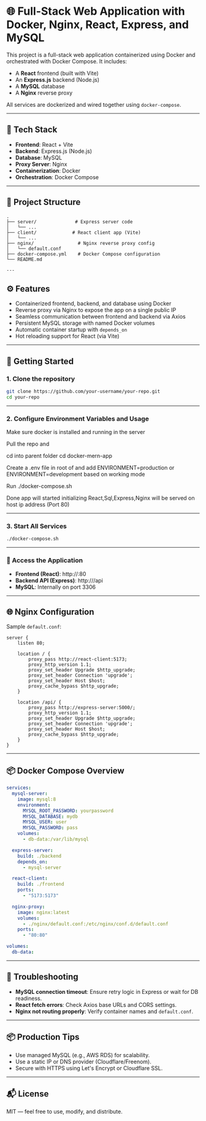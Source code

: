 # 🌐 Full-Stack Web Application with Docker, Nginx, React, Express, and MySQL

This project is a full-stack web application containerized using Docker and orchestrated with Docker Compose. It includes:

- A **React** frontend (built with Vite)
- An **Express.js** backend (Node.js)
- A **MySQL** database
- A **Nginx** reverse proxy

All services are dockerized and wired together using `docker-compose`.

---

## 🧱 Tech Stack

- **Frontend**: React + Vite  
- **Backend**: Express.js (Node.js)  
- **Database**: MySQL  
- **Proxy Server**: Nginx  
- **Containerization**: Docker  
- **Orchestration**: Docker Compose  

---

## 📁 Project Structure

```
.
├── server/              # Express server code
│   └── ...
├── client/             # React client app (Vite)
│   └── ...
├── nginx/                # Nginx reverse proxy config
│   └── default.conf
├── docker-compose.yml    # Docker Compose configuration
└── README.md

---
```

## ⚙️ Features

- Containerized frontend, backend, and database using Docker
- Reverse proxy via Nginx to expose the app on a single public IP
- Seamless communication between frontend and backend via Axios
- Persistent MySQL storage with named Docker volumes
- Automatic container startup with `depends_on`
- Hot reloading support for React (via Vite)

---

## 🚀 Getting Started

### 1. Clone the repository

```bash
git clone https://github.com/your-username/your-repo.git
cd your-repo
```

---

### 2. Configure Environment Variables and Usage

Make sure docker is installed and running in the server

Pull the repo and

cd into parent folder cd docker-mern-app

Create a .env file in root of and add ENVIRONMENT=production  or ENVIRONMENT=development based on working mode

Run ./docker-compose.sh 

Done app will started initializing React,Sql,Express,Nginx will be served on host ip address (Port 80)

---

### 3. Start All Services

```bash
./docker-compose.sh 
```

---

### 🧭 Access the Application

- **Frontend (React)**: http://<your-public-ip>:80  
- **Backend API (Express)**: http://<your-public-ip>/api  
- **MySQL**: Internally on port 3306

---

## 🌐 Nginx Configuration

Sample `default.conf`:

```nginx
server {
    listen 80;

    location / {
        proxy_pass http://react-client:5173;
        proxy_http_version 1.1;
        proxy_set_header Upgrade $http_upgrade;
        proxy_set_header Connection 'upgrade';
        proxy_set_header Host $host;
        proxy_cache_bypass $http_upgrade;
    }

    location /api/ {
        proxy_pass http://express-server:5000/;
        proxy_http_version 1.1;
        proxy_set_header Upgrade $http_upgrade;
        proxy_set_header Connection 'upgrade';
        proxy_set_header Host $host;
        proxy_cache_bypass $http_upgrade;
    }
}
```

---

## 📦 Docker Compose Overview

```yaml
services:
  mysql-server:
    image: mysql:8
    environment:
      MYSQL_ROOT_PASSWORD: yourpassword
      MYSQL_DATABASE: mydb
      MYSQL_USER: user
      MYSQL_PASSWORD: pass
    volumes:
      - db-data:/var/lib/mysql

  express-server:
    build: ./backend
    depends_on:
      - mysql-server

  react-client:
    build: ./frontend
    ports:
      - "5173:5173"

  nginx-proxy:
    image: nginx:latest
    volumes:
      - ./nginx/default.conf:/etc/nginx/conf.d/default.conf
    ports:
      - "80:80"

volumes:
  db-data:
```

---

## 🐛 Troubleshooting

- **MySQL connection timeout**: Ensure retry logic in Express or wait for DB readiness.
- **React fetch errors**: Check Axios base URLs and CORS settings.
- **Nginx not routing properly**: Verify container names and `default.conf`.

---

## 📦 Production Tips

- Use managed MySQL (e.g., AWS RDS) for scalability.
- Use a static IP or DNS provider (Cloudflare/Freenom).
- Secure with HTTPS using Let's Encrypt or Cloudflare SSL.

---

## 📬 License

MIT — feel free to use, modify, and distribute.
